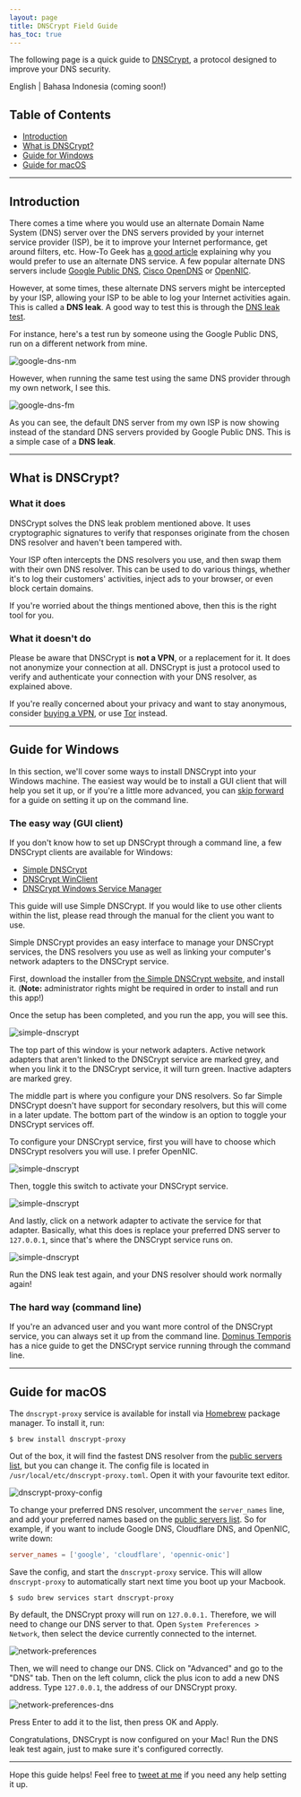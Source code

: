 ```yaml
---
layout: page
title: DNSCrypt Field Guide
has_toc: true
---
```


The following page is a quick guide to [DNSCrypt](https://dnscrypt.org/), a protocol designed to improve your DNS security.

English &#124; Bahasa Indonesia (coming soon!)

## Table of Contents

- [Introduction](#introduction)
- [What is DNSCrypt?](#what-is-dnscrypt)
- [Guide for Windows](#guide-for-windows)
- [Guide for macOS](#guide-for-macos)

---

## Introduction

There comes a time where you would use an alternate Domain Name System (DNS) server over the DNS servers provided by your internet service provider (ISP), be it to improve your Internet performance, get around filters, etc. How-To Geek has [a good article](http://www.howtogeek.com/167239/7-reasons-to-use-a-third-party-dns-service/) explaining why you would prefer to use an alternate DNS service. A few popular alternate DNS servers include [Google Public DNS](https://developers.google.com/speed/public-dns/), [Cisco OpenDNS](https://www.opendns.com/) or [OpenNIC](https://www.opennicproject.org/).

However, at some times, these alternate DNS servers might be intercepted by your ISP, allowing your ISP to be able to log your Internet activities again. This is called a **DNS leak**. A good way to test this is through the [DNS leak test](https://dnsleaktest.com/).

For instance, here's a test run by someone using the Google Public DNS, run on a different network from mine.

![google-dns-nm](./2mga42Z.png)

However, when running the same test using the same DNS provider through my own network, I see this.

![google-dns-fm](./457lm9x.png)

As you can see, the default DNS server from my own ISP is now showing instead of the standard DNS servers provided by Google Public DNS. This is a simple case of a **DNS leak**.

---

## What is DNSCrypt?

### What it does

DNSCrypt solves the DNS leak problem mentioned above. It uses cryptographic signatures to verify that responses originate from the chosen DNS resolver and haven't been tampered with.

Your ISP often intercepts the DNS resolvers you use, and then swap them with their own DNS resolver. This can be used to do various things, whether it's to log their customers' activities, inject ads to your browser, or even block certain domains.

If you're worried about the things mentioned above, then this is the right tool for you.

### What it doesn't do

Please be aware that DNSCrypt is **not a VPN**, or a replacement for it. It does not anonymize your connection at all. DNSCrypt is just a protocol used to verify and authenticate your connection with your DNS resolver, as explained above.

If you're really concerned about your privacy and want to stay anonymous, consider [buying a VPN](https://www.privateinternetaccess.com/), or use [Tor](https://www.torproject.org/) instead.

---

## Guide for Windows

In this section, we'll cover some ways to install DNSCrypt into your Windows machine. The easiest way would be to install a GUI client that will help you set it up, or if you're a little more advanced, you can [skip forward](#the-hard-way-command-line) for a guide on setting it up on the command line.

### The easy way (GUI client)

If you don't know how to set up DNSCrypt through a command line, a few DNSCrypt clients are available for Windows:

- [Simple DNSCrypt](https://simplednscrypt.org/)
- [DNSCrypt WinClient](https://github.com/Noxwizard/dnscrypt-winclient)
- [DNSCrypt Windows Service Manager](http://simonclausen.dk/projects/dnscrypt-winservicemgr/)

This guide will use Simple DNSCrypt. If you would like to use other clients within the list, please read through the manual for the client you want to use.

Simple DNSCrypt provides an easy interface to manage your DNSCrypt services, the DNS resolvers you use as well as linking your computer's network adapters to the DNSCrypt service.

First, download the installer from [the Simple DNSCrypt website](https://simplednscrypt.org/), and install it. (**Note:** administrator rights might be required in order to install and run this app!)

Once the setup has been completed, and you run the app, you will see this.

![simple-dnscrypt](./1HM6plq.png)

The top part of this window is your network adapters. Active network adapters that aren't linked to the DNSCrypt service are marked grey, and when you link it to the DNSCrypt service, it will turn green. Inactive adapters are marked grey.

The middle part is where you configure your DNS resolvers. So far Simple DNSCrypt doesn't have support for secondary resolvers, but this will come in a later update. The bottom part of the window is an option to toggle your DNSCrypt services off.

To configure your DNSCrypt service, first you will have to choose which DNSCrypt resolvers you will use. I prefer OpenNIC.

![simple-dnscrypt](./irEsIdW.png)

Then, toggle this switch to activate your DNSCrypt service.

![simple-dnscrypt](./8RsN9AV.png)

And lastly, click on a network adapter to activate the service for that adapter. Basically, what this does is replace your preferred DNS server to `127.0.0.1`, since that's where the DNSCrypt service runs on.

![simple-dnscrypt](./hIy0l2E.png)

Run the DNS leak test again, and your DNS resolver should work normally again!

### The hard way (command line)

If you're an advanced user and you want more control of the DNSCrypt service, you can always set it up from the command line. [Dominus Temporis](https://dominustemporis.com/2014/05/dnscrypt-on-windows-update/) has a nice guide to get the DNSCrypt service running through the command line.

---

## Guide for macOS

The `dnscrypt-proxy` service is available for install via [Homebrew](https://brew.sh/) package manager. To install it, run:

```sh-session
$ brew install dnscrypt-proxy
```

Out of the box, it will find the fastest DNS resolver from the [public servers list](https://dnscrypt.info/public-servers), but you can change it. The config file is located in `/usr/local/etc/dnscrypt-proxy.toml`. Open it with your favourite text editor.

![dnscrypt-proxy-config](./dnscrypt-proxy-config.png)

To change your preferred DNS resolver, uncomment the `server_names` line, and add your preferred names based on the [public servers list](https://dnscrypt.info/public-servers). So for example, if you want to include Google DNS, Cloudflare DNS, and OpenNIC, write down:

```toml
server_names = ['google', 'cloudflare', 'opennic-onic']
```

Save the config, and start the `dnscrypt-proxy` service. This will allow `dnscrypt-proxy` to automatically start next time you boot up your Macbook.

```sh-session
$ sudo brew services start dnscrypt-proxy
```

By default, the DNSCrypt proxy will run on `127.0.0.1.` Therefore, we will need to change our DNS server to that. Open `System Preferences > Network`, then select the device currently connected to the internet.

![network-preferences](./network-preferences.png)

Then, we will need to change our DNS. Click on "Advanced" and go to the "DNS" tab. Then on the left column, click the plus icon to add a new DNS address. Type `127.0.0.1`, the address of our DNSCrypt proxy.

![network-preferences-dns](./network-preferences-dns.png)

Press Enter to add it to the list, then press OK and Apply.

Congratulations, DNSCrypt is now configured on your Mac! Run the DNS leak test again, just to make sure it's configured correctly.

---

Hope this guide helps! Feel free to [tweet at me](https://twitter.com/resir014) if you need any help setting it up.
